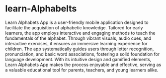 # learn-Alphabelts
Learn Alphabets App is a user-friendly mobile application designed to facilitate the acquisition of alphabetic knowledge. Tailored for early learners, the app employs interactive and engaging methods to teach the fundamentals of the alphabet. Through vibrant visuals, audio cues, and interactive exercises, it ensures an immersive learning experience for children. The app systematically guides users through letter recognition, pronunciation, and basic word associations, fostering a solid foundation for language development. With its intuitive design and gamified elements, Learn Alphabets App makes the process enjoyable and effective, serving as a valuable educational tool for parents, teachers, and young learners alike.
